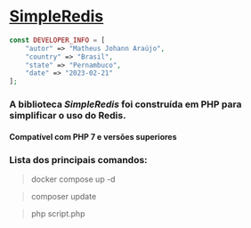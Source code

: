 # [SimpleRedis](https://github.com/matheusjohannaraujo/SimpleRedis)

```php
const DEVELOPER_INFO = [
    "autor" => "Matheus Johann Araújo",
    "country" => "Brasil",
    "state" => "Pernambuco",
    "date" => "2023-02-21"
];
```

### A biblioteca <i>SimpleRedis</i> foi construída em PHP para simplificar o uso do Redis.

#### Compatível com PHP 7 e versões superiores

### Lista dos principais comandos:

> docker compose up -d

> composer update

> php script.php

